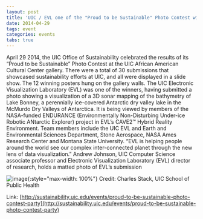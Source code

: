```yaml
---
layout: post
title: 'UIC / EVL one of the "Proud to be Sustainable" Photo Contest winners'
date: 2014-04-29
tags: event
categories: events
tabs: true
---
```


April 29 2014, the UIC Office of Sustainability celebrated the results of its &ldquo;Proud to be Sustainable&rdquo; Photo Contest at the UIC African American Cultural Center gallery. There were a total of 30 submissions that showcased sustainability efforts at UIC, and all were displayed in a slide show. The 12 winning posters hung on the gallery walls. The UIC Electronic Visualization Laboratory (EVL) was one of the winners, having submitted a photo showing a visualization of a 3D sonar mapping of the bathymetry of Lake Bonney, a perennially ice-covered Antarctic dry valley lake in the McMurdo Dry Valleys of Antarctica. It is being viewed by members of the NASA-funded ENDURANCE (Environmentally Non-Disturbing Under-ice Robotic ANtarctic Explorer) project in EVL&rsquo;s CAVE2&trade; Hybrid Reality Environment. Team members include the UIC EVL and Earth and Environmental Sciences Department, Stone Aerospace, NASA Ames Research Center and Montana State University. &ldquo;EVL is helping people around the world see our complex inter-connected planet through the new lens of data visualization.&rdquo;
Andrew Johnson, UIC Computer Science associate professor and Electronic Visualization Laboratory (EVL) director of research, holds a matted photo of EVL&rsquo;s submission

![image](https://www.evl.uic.edu/output/originals/sustainabilitywinner.png-srcw.jpg){:style="max-width: 100%"}
Credit: Charles Stack, UIC School of Public Health


Link: [http://sustainability.uic.edu/events/proud-to-be-sustainable-photo-contest-party](http://sustainability.uic.edu/events/proud-to-be-sustainable-photo-contest-party)
